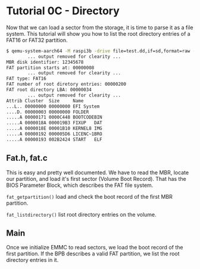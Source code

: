 Tutorial 0C - Directory
=======================

Now that we can load a sector from the storage, it is time to parse it as a file system. This
tutorial will show you how to list the root directory entries of a FAT16 or FAT32 partition.

```sh
$ qemu-system-aarch64 -M raspi3b -drive file=test.dd,if=sd,format=raw -serial stdio
        ... output removed for clearity ...
MBR disk identifier: 12345678
FAT partition starts at: 00000008
        ... output removed for clearity ...
FAT type: FAT16
FAT number of root diretory entries: 00000200
FAT root directory LBA: 00000034
        ... output removed for clearity ...
Attrib Cluster  Size     Name
...L.. 00000000 00000000 EFI System 
....D. 00000003 00000000 FOLDER     
.....A 00000171 0000C448 BOOTCODEBIN
.....A 0000018A 000019B3 FIXUP   DAT
.....A 0000018E 00001B10 KERNEL8 IMG
.....A 00000192 000005D6 LICENC~1BRO
.....A 00000193 002B2424 START   ELF
```

Fat.h, fat.c
------------

This is easy and pretty well documented. We have to read the MBR, locate our partition, and load
it's first sector (Volume Boot Record). That has the BIOS Parameter Block, which describes the FAT
file system.

`fat_getpartition()` load and check the boot record of the first MBR partition.

`fat_listdirectory()` list root directory entries on the volume.

Main
----

Once we initialize EMMC to read sectors, we load the boot record of the first partition. If the BPB
describes a valid FAT partition, we list the root directory entries in it.
